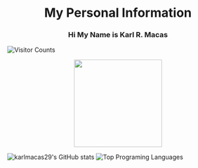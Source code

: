 <h1 align="center"> My Personal Information </h1>
<h3 align="center">Hi My Name is Karl R. Macas</h3>

![Visitor Counts](https://komarev.com/ghpvc/?username=karlmacas29&color=blueviolet)

<p align="center"><img src="https://github.com/karlmacas29/karlmacas29/assets/83496597/a7af9c63-d85c-41ec-84f4-02f791018457" width="200" heigth="400"></p>

![karlmacas29's GitHub stats](https://github-readme-stats.vercel.app/api?username=karlmacas29&show_icons=true&theme=dracula)
![Top Programing Languages](https://github-readme-stats.vercel.app/api/top-langs/?username=karlmacas29&layout=pie)

